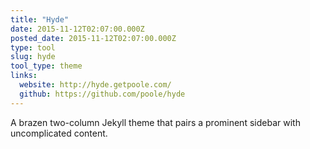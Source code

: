 ```yaml
---
title: "Hyde"
date: 2015-11-12T02:07:00.000Z
posted_date: 2015-11-12T02:07:00.000Z
type: tool
slug: hyde
tool_type: theme
links:
  website: http://hyde.getpoole.com/
  github: https://github.com/poole/hyde  
---
```

A brazen two-column Jekyll theme that pairs a prominent sidebar with uncomplicated content.




